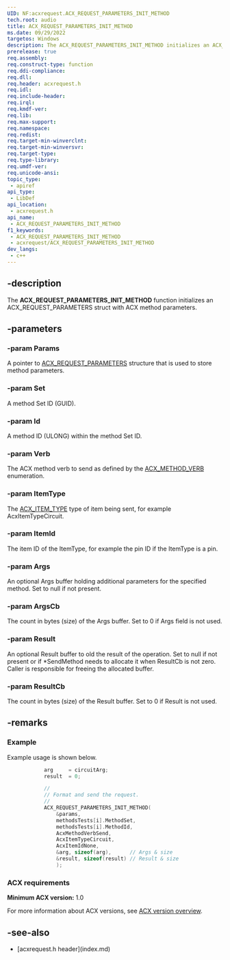 ```yaml
---
UID: NF:acxrequest.ACX_REQUEST_PARAMETERS_INIT_METHOD
tech.root: audio
title: ACX_REQUEST_PARAMETERS_INIT_METHOD
ms.date: 09/29/2022
targetos: Windows
description: The ACX_REQUEST_PARAMETERS_INIT_METHOD initializes an ACX_REQUEST_PARAMETERS struct with ACX method parameters.
prerelease: true
req.assembly: 
req.construct-type: function
req.ddi-compliance: 
req.dll: 
req.header: acxrequest.h
req.idl: 
req.include-header: 
req.irql: 
req.kmdf-ver: 
req.lib: 
req.max-support: 
req.namespace: 
req.redist: 
req.target-min-winverclnt: 
req.target-min-winversvr: 
req.target-type: 
req.type-library: 
req.umdf-ver: 
req.unicode-ansi: 
topic_type:
 - apiref
api_type:
 - LibDef
api_location:
 - acxrequest.h
api_name:
 - ACX_REQUEST_PARAMETERS_INIT_METHOD
f1_keywords:
 - ACX_REQUEST_PARAMETERS_INIT_METHOD
 - acxrequest/ACX_REQUEST_PARAMETERS_INIT_METHOD
dev_langs:
 - c++
---
```


## -description

The **ACX_REQUEST_PARAMETERS_INIT_METHOD** function initializes an ACX_REQUEST_PARAMETERS struct with ACX method parameters.

## -parameters

### -param Params

A pointer to [ACX_REQUEST_PARAMETERS](ns-acxrequest-acx_request_parameters.md) structure that is used to store method parameters.

### -param Set

A method Set ID (GUID).

### -param Id

A method ID (ULONG) within the method Set ID.

### -param Verb

The ACX method verb to send as defined by the [ACX_METHOD_VERB](ne-acxrequest-acx_method_verb.md) enumeration.

### -param ItemType

The [ACX_ITEM_TYPE](ne-acxrequest-acx_item_type.md) type of item being sent, for example AcxItemTypeCircuit.

### -param ItemId

The item ID of the ItemType, for example the pin ID if the ItemType is a pin.

### -param Args

An optional Args buffer holding additional parameters for the specified method. Set to null if not present.

### -param ArgsCb

The count in bytes (size) of the Args buffer. Set to 0 if Args field is not used.

### -param Result

An optional Result buffer to old the result of the operation. Set to null if not present or if *SendMethod needs to allocate it when ResultCb is not zero. Caller is responsible for freeing the allocated buffer.

### -param ResultCb

The count in bytes (size) of the Result buffer. Set to 0 if Result is not used.

## -remarks

### Example

Example usage is shown below.

```cpp
            arg     = circuitArg;
            result  = 0;

            //
            // Format and send the request. 
            //
            ACX_REQUEST_PARAMETERS_INIT_METHOD(
                &params,
                methodsTests[i].MethodSet,
                methodsTests[i].MethodId,
                AcxMethodVerbSend,
                AcxItemTypeCircuit,
                AcxItemIdNone,
                &arg, sizeof(arg),      // Args & size
                &result, sizeof(result) // Result & size
                );
```

### ACX requirements

**Minimum ACX version:** 1.0

For more information about ACX versions, see [ACX version overview](/windows-hardware/drivers/audio/acx-version-overview).

## -see-also

- [acxrequest.h header\]\(index.md\)
